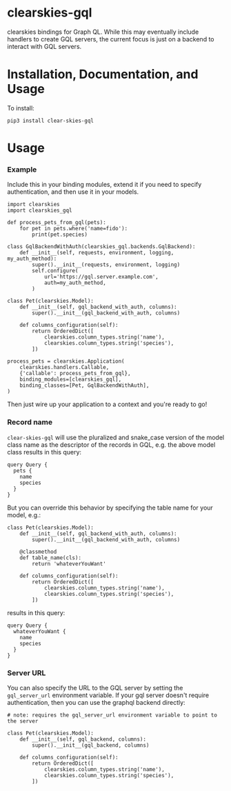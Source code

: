 # clearskies-gql

clearskies bindings for Graph QL.  While this may eventually include handlers to create GQL servers, the current focus is just on a backend to interact with GQL servers.

# Installation, Documentation, and Usage

To install:

```
pip3 install clear-skies-gql
```

# Usage

### Example

Include this in your binding modules, extend it if you need to specify authentication, and then use it in your models.

```
import clearskies
import clearskies_gql

def process_pets_from_gql(pets):
    for pet in pets.where('name=fido'):
        print(pet.species)

class GqlBackendWithAuth(clearskies_gql.backends.GqlBackend):
    def __init__(self, requests, environment, logging, my_auth_method):
        super().__init__(requests, environment, logging)
        self.configure(
            url='https://gql.server.example.com',
            auth=my_auth_method,
        )

class Pet(clearskies.Model):
    def __init__(self, gql_backend_with_auth, columns):
        super().__init__(gql_backend_with_auth, columns)

    def columns_configuration(self):
        return OrderedDict([
            clearskies.column_types.string('name'),
            clearskies.column_types.string('species'),
        ])

process_pets = clearskies.Application(
    clearskies.handlers.Callable,
    {'callable': process_pets_from_gql},
    binding_modules=[clearskies_gql],
    binding_classes=[Pet, GqlBackendWithAuth],
)
```

Then just wire up your application to a context and you're ready to go!

### Record name

`clear-skies-gql` will use the pluralized and snake_case version of the model class name as the descriptor of the records in GQL, e.g. the above model class results in this query:

```
query Query {
  pets {
    name
    species
  }
}
```

But you can override this behavior by specifying the table name for your model, e.g.:

```
class Pet(clearskies.Model):
    def __init__(self, gql_backend_with_auth, columns):
        super().__init__(gql_backend_with_auth, columns)

    @classmethod
    def table_name(cls):
        return 'whateverYouWant'

    def columns_configuration(self):
        return OrderedDict([
            clearskies.column_types.string('name'),
            clearskies.column_types.string('species'),
        ])
```

results in this query:

```
query Query {
  whateverYouWant {
    name
    species
  }
}
```

### Server URL

You can also specify the URL to the GQL server by setting the `gql_server_url` environment variable.  If your gql server doesn't require authentication, then you can use the graphql backend directly:

```
# note: requires the gql_server_url environment variable to point to the server

class Pet(clearskies.Model):
    def __init__(self, gql_backend, columns):
        super().__init__(gql_backend, columns)

    def columns_configuration(self):
        return OrderedDict([
            clearskies.column_types.string('name'),
            clearskies.column_types.string('species'),
        ])
```
